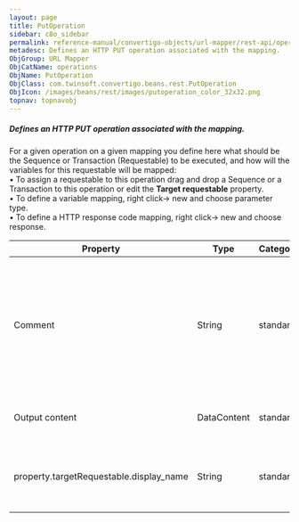 ```yaml
---
layout: page
title: PutOperation
sidebar: c8o_sidebar
permalink: reference-manual/convertigo-objects/url-mapper/rest-api/operations/putoperation/
metadesc: Defines an HTTP PUT operation associated with the mapping.   For a given operation on a given mapping you define here what should be the Sequence or T
ObjGroup: URL Mapper
ObjCatName: operations
ObjName: PutOperation
ObjClass: com.twinsoft.convertigo.beans.rest.PutOperation
ObjIcon: /images/beans/rest/images/putoperation_color_32x32.png
topnav: topnavobj
---
```

##### Defines an HTTP PUT operation associated with the mapping. 

For a given operation on a given mapping you define here what should be the Sequence or Transaction (Requestable) to be executed, and how will the variables for this requestable will be mapped:<br/>• To assign a requestable to this operation drag and drop a Sequence or a Transaction to this operation or edit the <b>Target requestable</b> property.<br/>• To define a variable mapping, right click-> new and choose parameter type. <br/>• To define a HTTP response code mapping, right click-> new and choose response. <br/>

Property | Type | Category | Description
--- | --- | --- | ---
Comment | String | standard | Describes the object comment to include in the documentation report.<br/>This property generally contains an explanation about the object.
Output content | DataContent | standard | Defines the data output content for the operation.<br/>
property.targetRequestable.display_name | String | standard | Defines the target sequence or transaction to request for the operation.<br/>
